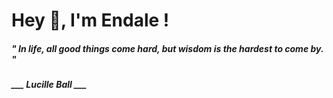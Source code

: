 <h1 title="head"> Hey 👋, I'm Endale !</h1>

**<h5><i>" In life, all good things come hard, but wisdom is the hardest to come by. "</i></h5>**

*<b>___ Lucille Ball ___</b>*
